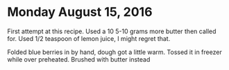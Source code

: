 # Monday August 15, 2016

First attempt at this recipe.
Used a 10 5-10 grams more butter then called for.
Used 1/2 teaspoon of lemon juice, I might regret that.

Folded blue berries in by hand, dough got a little warm.
Tossed it in freezer while over preheated.
Brushed with butter instead